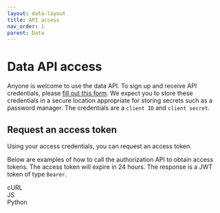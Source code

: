 ```yaml
---
layout: data-layout
title: API access
nav_order: 1
parent: Data
---
```


# Data API access

Anyone is welcome to use the data API. To sign up and receive API credentials, please [fill out this form](https://airtable.com/shrOMfMgh7EoHajKN). We expect you to store these credentials in a secure location appropriate for storing secrets such as a password manager. The credentials are a `client ID` and `client secret`.

## Request an access token

Using your access credentials, you can request an access token.

Below are examples of how to call the authorization API to obtain access tokens. The access token will expire in 24 hours. The response is a JWT token of type `Bearer`.

<div id ="tab-container-1">
  <div class="tab-container">
    <div class="tab active" onclick="showTab(event, 'tab1', 'tab-container-1')">cURL</div>
    <div class="tab" onclick="showTab(event, 'tab2', 'tab-container-1')">JS</div>
    <div class="tab" onclick="showTab(event, 'tab3', 'tab-container-1')">Python</div>
  </div>
  <div id="tab1" class="tab-content active">
    <zero-md src="/codeSnippets/apiAccessCurl.md"></zero-md>
  </div>
  <div id="tab2" class="tab-content">
    <zero-md src="/codeSnippets/apiAccessJs.md"></zero-md>
  </div>
  <div id="tab3" class="tab-content">
    <zero-md src="/codeSnippets/apiAccessPy.md"></zero-md>
  </div>
</div>